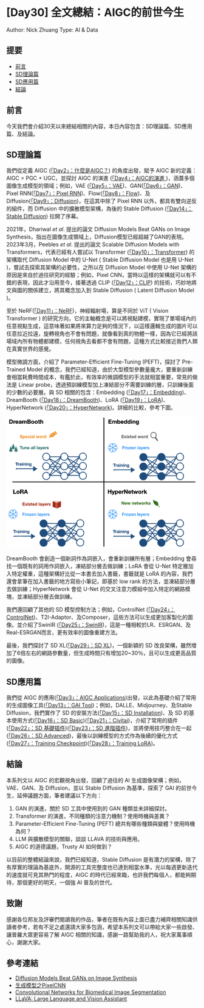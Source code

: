 # [Day30] 全文總結：AIGC的前世今生

Author: Nick Zhuang
Type: AI & Data

## 提要

- [前言](#前言)
- [SD理論篇](#sd理論篇)
- [SD應用篇](#sd應用篇)
- [結論](#結論)

## 前言

今天我們會介紹30天以來總結相關的內容，本日內容包含：SD理論篇、SD應用篇、及結論。

## SD理論篇

我們從定義 AIGC ([「Day2」：什麼是AIGC？](https://ithelp.ithome.com.tw/articles/10320308)) 的角度出發，賦予 AIGC 新的定義：AIGC = PGC + UGC，並探討 AIGC 的演進 ([「Day4」：AIGC的演進 ](https://ithelp.ithome.com.tw/articles/10322686))，涵蓋多個圖像生成模型的領域；例如，VAE ([「Day5」：VAE](https://ithelp.ithome.com.tw/articles/10323542))、GAN([「Day6」：GAN](https://ithelp.ithome.com.tw/articles/10324412))、Pixel RNN([「Day7」：Pixel RNN](https://ithelp.ithome.com.tw/articles/10325176))、Flow([「Day8」：Flow](https://ithelp.ithome.com.tw/articles/10325816))、及 Diffusion([「Day9」：Diffusion](https://ithelp.ithome.com.tw/articles/10326874))，在這其中除了 Pixel RNN 以外，都具有雙向逆反的組件，而 Diffusion 中的擴散模型架構，為後的 Stable Diffusion ([「Day14」：Stable Diffusion](https://ithelp.ithome.com.tw/articles/10331008)) 拉開了序幕。

2021年，Dhariwal *et al*. 提出的論文 Diffusion Models Beat GANs on Image Synthesis，指出在圖像生成領域上，Diffusion模型已經超越了GAN的表現。2023年3月，Peebles *et al*. 提出的論文 Scalable Diffusion Models with Transformers，代表已經有人嘗試以 Transformer ([「Day10」：Transformer](https://ithelp.ithome.com.tw/articles/10331008)) 的架構取代 Diffusion Model 中的 U-Net ( Stable Diffusion Model 也是用 U-Net )，嘗試去探索其架構的必要性，之所以在 Diffusion Model 中使用 U-Net 架構的原因是來自於過往研究的經驗；例如，Pixel CNN，當時以這樣的架構就可以有不錯的表現，因此才沿用至今，接著透過 CLIP ([「Day12」：CLIP](https://ithelp.ithome.com.tw/articles/10329538)) 的技術，巧妙地將文與圖的關係建立，將其概念加入到 Stable Diffusion ( Latent Diffusion Model )。

至於 NeRF([「Day11」：NeRF](https://ithelp.ithome.com.tw/articles/10331008))，神經輻射場，算是不同於 ViT ( Vision Transformer ) 的研究方向，它的主軸概念是可以將視點建模，實現了單場域內的任意視點生成，這意味著如果將來算力足夠的情況下，以這樣邏輯生成的圖片可以任意拉近拉遠，旋轉視角也不會有問題，就像看到真的物體一樣，因為它已經將該場域內所有物體都建模，任何視角去看都不會有問題，這種方式比較接近我們人類在真實世界的感覺。

模型微調方面，介紹了 Parameter-Efficient Fine-Tuning (PEFT)，探討了 Pre-Trained Model 的概念，我們已經知道，由於大型模型參數量龐大，要重新訓練會相當耗費時間成本，有鑑於此，有效率的微調模型的手法就相當重要，常見的做法是 Linear probe，透過預訓練模型加上凍結部分不需要訓練的層，只訓練後面的少數的必要層。與 SD 相關的包含：Embedding ([「Day17」：Embedding](https://ithelp.ithome.com.tw/articles/10333017))、DreamBooth ([「Day18」：DreamBooth](https://ithelp.ithome.com.tw/articles/10333641))、LoRA ([「Day19」：LoRA](https://ithelp.ithome.com.tw/articles/10334298))、HyperNetwork ([「Day20」：HyperNetwork](https://ithelp.ithome.com.tw/articles/10334853))。詳細的比較，參考下圖。

![1697380683260](image/README/1697380683260.png)

DreamBooth 會創造一個新詞作為詞嵌入，會重新訓練所有層；Embedding 會尋找一個既有的詞用作詞嵌入，凍結部分層去做訓練；LoRA 會從 U-Net 特定層加入特定權重，這種架構好比從一本書去加入書籤，書籤就是 LoRA 的內容，我們還會拿筆在加入書籤的地方寫些小筆記，即基於 low rank 的方法，並凍結部分層去做訓練；HyperNetwork 會從 U-Net 的交叉注意力模組中加入特定的網路模塊，並凍結部分層去做訓練。

我們還回顧了其他的 SD 模型控制方法；例如，ControlNet ([「Day24」：ControlNet](https://ithelp.ithome.com.tw/articles/10337248))、T2I-Adaptor、及Composer，這些方法可以生成更加客製化的圖像。並介紹了SwinIR ([「Day25」：SwinIR](https://ithelp.ithome.com.tw/articles/10337713))，這是一種相較於LR、ESRGAN、及Real-ESRGAN而言，更有效率的圖像重建方法。

最後，我們探討了 SD XL([「Day29」：SD XL](https://ithelp.ithome.com.tw/articles/10339667))，一個新穎的 SD 改良架構，雖然增加了6倍左右的網路參數量，但生成時間只有增加20~30％，且可以生成更高品質的圖像。

## SD應用篇

我們從 AIGC 的應用([「Day3」：AIGC Applications](https://ithelp.ithome.com.tw/articles/10321803))出發，以此為基礎介紹了常用的生成圖像工具([「Day13」：GAI Tool](https://ithelp.ithome.com.tw/articles/10330356))；例如，DALLE、Midjourney、及Stable Diffusion，我們實作了 SD 的安裝方法([「Day15」：SD Installation](https://ithelp.ithome.com.tw/articles/10331659))、及 SD 的基本使用方式([「Day16」：SD Basic](https://ithelp.ithome.com.tw/articles/10332396))([「Day21」：Civitai](https://ithelp.ithome.com.tw/articles/10335626))，介紹了常用的插件([「Day22」：SD 基礎插件](https://ithelp.ithome.com.tw/articles/10336116))([「Day23」：SD 進階插件](https://ithelp.ithome.com.tw/articles/10336771))，並將使用技巧整合在一起([「Day26」：SD Advanced](https://ithelp.ithome.com.tw/articles/10338198))，最後以訓練模型的方式作為後續的優化方式([「Day27」：Training Checkpoint](https://ithelp.ithome.com.tw/articles/10338756))([「Day28」：Training LoRA](https://ithelp.ithome.com.tw/articles/10339206))。

## 結論

本系列文以 AIGC 的宏觀視角出發，回顧了過往的 AI 生成圖像架構；例如，VAE、GAN、及 Diffusion，並以 Stable Diffusion 為基準，探索了 GAI 的前世今生，延伸議題方面，筆者建議以下方向：

1. GAN 的演進，關於 SD 工具中使用到的 GAN 種類並未詳細探討。
2. Transformer 的演進，不同種類的注意力機制？使用時機與差異？
3. Parameter-Efficient Fine-Tuning (PEFT) 總共有哪些種類與變體？使用時機為何？
4. LLM 與擴散模型的關聯，談談 LLAVA 的技術與應用。
5. AIGC 的道德議題，Trusty AI 如何做到？

以目前的整體結論來說，我們已經知道，Stable Diffusion 是有潛力的架構，除了有厚實的理論為基底外，開源的工具完整度也已達到相當水準，光以每週更新迭代的速度就可見其熱門的程度，AIGC 的時代已經來臨，也許我們每個人，都能夠期待，那個更好的明天，一個強 AI 普及的世代。

## 致謝

感謝各位邦友及評審們閱讀我的作品，筆者在既有內容上面已盡力補齊相關知識供讀者參考，若有不足之處還請大家多包涵，希望本系列文可以帶給大家一些啟發、讓普羅大眾更容易了解 AIGC 相關的知識，感謝一路幫助我的人，祝大家萬事順心，謝謝大家。

## 參考連結

- [Diffusion Models Beat GANs on Image Synthesis](https://arxiv.org/abs/2105.05233)
- [生成模型之PixelCNN](https://zhuanlan.zhihu.com/p/461693342)
- [Convolutional Networks for Biomedical Image Segmentation](https://arxiv.org/abs/1505.04597)
- [LLaVA: Large Language and Vision Assistant](https://llava-vl.github.io/)
